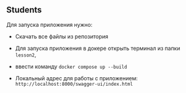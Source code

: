 ## Students

Для запуска приложения нужно:

* Скачать все файлы из репозитория

* Для запуска приложения в докере открыть терминал из папки `lesson2`,
* ввести команду `docker compose up --build`

* Локальный адрес для работы с приложением: `http://localhost:8000/swagger-ui/index.html`